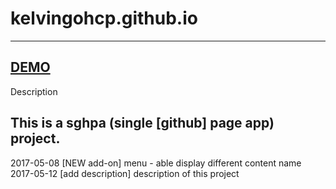 # kelvingohcp.github.io
--------
[DEMO](https://kelvingohcp.github.io)
--------
Description 

This is a sghpa (single [github] page app) project.
--------
2017-05-08
[NEW add-on]
 menu - able display different content name
2017-05-12
[add description]
description of this project 
